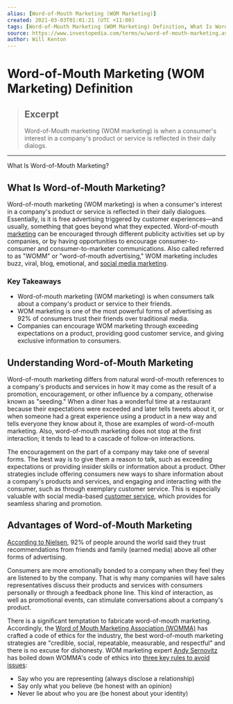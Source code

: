 ```yaml
---
alias: [Word-of-Mouth Marketing (WOM Marketing)]
created: 2021-03-03T01:01:21 (UTC +11:00)
tags: [Word-of-Mouth Marketing (WOM Marketing) Definition, What Is Word-of-Mouth Marketing?]
source: https://www.investopedia.com/terms/w/word-of-mouth-marketing.asp
author: Will Kenton
---
```


# Word-of-Mouth Marketing (WOM Marketing) Definition

> ## Excerpt
> Word-of-Mouth marketing (WOM marketing) is when a consumer's interest in a company's product or service is reflected in their daily dialogs.

---

What Is Word-of-Mouth Marketing?
## What Is Word-of-Mouth Marketing?

Word-of-mouth marketing (WOM marketing) is when a consumer's interest in a company's product or service is reflected in their daily dialogues. Essentially, is it is free advertising triggered by customer experiences—and usually, something that goes beyond what they expected. Word-of-mouth [marketing](https://www.investopedia.com/terms/m/marketing.asp) can be encouraged through different publicity activities set up by companies, or by having opportunities to encourage consumer-to-consumer and consumer-to-marketer communications. Also called referred to as "WOMM" or "word-of-mouth advertising," WOM marketing includes buzz, viral, blog, emotional, and [social media marketing](https://www.investopedia.com/terms/s/social-media-marketing-smm.asp).

### Key Takeaways

-   Word-of-mouth marketing (WOM marketing) is when consumers talk about a company's product or service to their friends.
-   WOM marketing is one of the most powerful forms of advertising as 92% of consumers trust their friends over traditional media.
-   Companies can encourage WOM marketing through exceeding expectations on a product, providing good customer service, and giving exclusive information to consumers.

## Understanding Word-of-Mouth Marketing

Word-of-mouth marketing differs from natural word-of-mouth references to a company's products and services in how it may come as the result of a promotion, encouragement, or other influence by a company, otherwise known as "seeding." When a diner has a wonderful time at a restaurant because their expectations were exceeded and later tells tweets about it, or when someone had a great experience using a product in a new way and tells everyone they know about it, those are examples of word-of-mouth marketing. Also, word-of-mouth marketing does not stop at the first interaction; it tends to lead to a cascade of follow-on interactions.

The encouragement on the part of a company may take one of several forms. The best way is to give them a reason to talk, such as exceeding expectations or providing insider skills or information about a product. Other strategies include offering consumers new ways to share information about a company's products and services, and engaging and interacting with the consumer, such as through exemplary customer service. This is especially valuable with social media-based [customer service](https://www.investopedia.com/terms/c/customer-service.asp), which provides for seamless sharing and promotion.

## Advantages of Word-of-Mouth Marketing

[According to Nielsen](http://www.nielsen.com/us/en/press-room/2012/nielsen-global-consumers-trust-in-earned-advertising-grows.html), 92% of people around the world said they trust recommendations from friends and family (earned media) above all other forms of advertising.

Consumers are more emotionally bonded to a company when they feel they are listened to by the company. That is why many companies will have sales representatives discuss their products and services with consumers personally or through a feedback phone line. This kind of interaction, as well as promotional events, can stimulate conversations about a company's product.

There is a significant temptation to fabricate word-of-mouth marketing. Accordingly, the [Word of Mouth Marketing Association (WOMMA)](http://womma.org/) has crafted a code of ethics for the industry, the best word-of-mouth marketing strategies are "credible, social, repeatable, measurable, and respectful" and there is no excuse for dishonesty. WOM marketing expert [Andy Sernovitz](http://wordofmouthbook.com/) has boiled down WOMMA's code of ethics into [three key rules to avoid issues](http://wordofmouthbook.com/download/ethics-checklist.pdf):

-   Say who you are representing (always disclose a relationship)
-   Say only what you believe (be honest with an opinion)
-   Never lie about who you are (be honest about your identity)
